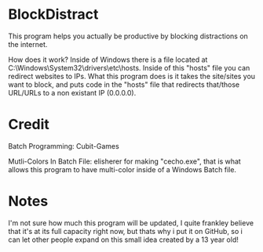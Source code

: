 # BlockDistract
This program helps you actually be productive by blocking distractions on the internet.

How does it work?
Inside of Windows there is a file located at C:\Windows\System32\drivers\etc\hosts. Inside of this "hosts" file you can redirect
websites to IPs. What this program does is it takes the site/sites you want to block, and puts code in the "hosts" file that redirects
that/those URL/URLs to a non existant IP (0.0.0.0).

# Credit
Batch Programming: Cubit-Games

Mutli-Colors In Batch File: elisherer for making "cecho.exe", that is what allows this program to have multi-color
inside of a Windows Batch file.

# Notes
I'm not sure how much this program will be updated, I quite frankley believe that it's at its full capacity right now, but thats
why i put it on GitHub, so i can let other people expand on this small idea created by a 13 year old!
